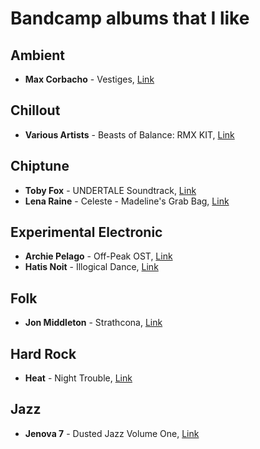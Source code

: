 Bandcamp albums that I like
===========================

Ambient	
-------

  * **Max Corbacho** - Vestiges, [Link](https://maxcorbacho.bandcamp.com/album/vestiges)

Chillout
--------

  * **Various Artists** - Beasts of Balance: RMX KIT, [Link](http://music.disasterpeace.com/album/beasts-of-balance-rmx-kit)

Chiptune
--------

  * **Toby Fox** - UNDERTALE Soundtrack, [Link](https://tobyfox.bandcamp.com/album/undertale-soundtrack)
  * **Lena Raine** - Celeste - Madeline's Grab Bag, [Link](https://radicaldreamland.bandcamp.com/album/celeste-madelines-grab-bag)

Experimental Electronic
-----------------------

  * **Archie Pelago** - Off​-​Peak OST, [Link](https://archiepelago.bandcamp.com/album/off-peak-ost)
  * **Hatis Noit** - Illogical Dance, [Link](https://hatisnoit.bandcamp.com/album/illogical-dance)

Folk
----

  * **Jon Middleton** - Strathcona, [Link](https://jonmiddleton.bandcamp.com/album/strathcona)

Hard Rock
---------

 * **Heat** - Night Trouble, [Link](https://heatbandofficial.bandcamp.com/album/night-trouble)

Jazz
----

  * **Jenova 7** - Dusted Jazz Volume One, [Link](http://jenova7.com/album/dusted-jazz-volume-one)

